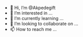 - 👋 Hi, I’m @Akpedegift
- 👀 I’m interested in ...
- 🌱 I’m currently learning ...
- 💞️ I’m looking to collaborate on ...
- 📫 How to reach me ...

<!---
Akpedegift/Akpedegift is a ✨ special ✨ repository because its `README.md` (this file) appears on your GitHub profile.
You can click the Preview link to take a look at your changes.
--->
